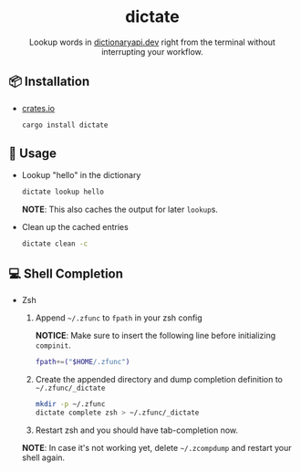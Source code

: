 <div align="center">

# dictate

Lookup words in [dictionaryapi.dev][dictionaryapi] right from the terminal
without interrupting your workflow.

[dictionaryapi]: https://dictionaryapi.dev/

</div>

## 📦 Installation

-   [crates.io][dictate]

    ```bash
    cargo install dictate
    ```

[dictate]: https://crates.io/crates/dictate

## 🚀 Usage

-   Lookup "hello" in the dictionary

    ```bash
    dictate lookup hello
    ```

    **NOTE**: This also caches the output for later `lookup`s.

-   Clean up the cached entries

    ```bash
    dictate clean -c
    ```

## 💻 Shell Completion

-   Zsh

    1. Append `~/.zfunc` to `fpath` in your zsh config

        **NOTICE**: Make sure to insert the following line before initializing
        `compinit`.

        ```bash
        fpath+=("$HOME/.zfunc")
        ```

    2. Create the appended directory and dump completion definition to
       `~/.zfunc/_dictate`

        ```bash
        mkdir -p ~/.zfunc
        dictate complete zsh > ~/.zfunc/_dictate
        ```

    3. Restart zsh and you should have tab-completion now.

    **NOTE**: In case it's not working yet, delete `~/.zcompdump` and restart
    your shell again.
